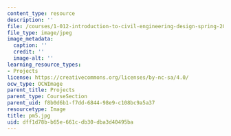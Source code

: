 ```yaml
---
content_type: resource
description: ''
file: /courses/1-012-introduction-to-civil-engineering-design-spring-2002/dff1d78bb65e661cdb30dba3d40495ba_pm5.jpg
file_type: image/jpeg
image_metadata:
  caption: ''
  credit: ''
  image-alt: ''
learning_resource_types:
- Projects
license: https://creativecommons.org/licenses/by-nc-sa/4.0/
ocw_type: OCWImage
parent_title: Projects
parent_type: CourseSection
parent_uid: f8b0d6b1-f7dd-6844-98e9-c108bc9a5a37
resourcetype: Image
title: pm5.jpg
uid: dff1d78b-b65e-661c-db30-dba3d40495ba
---
```

